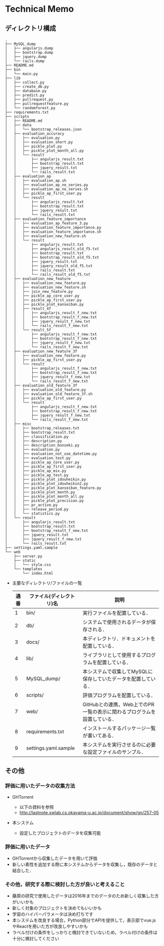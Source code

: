 # Technical Memo

## ディレクトリ構成
```
.
├── MySQL_dump
│   ├── angularjs.dump
│   ├── bootstrap.dump
│   ├── jquery.dump
│   └── rails.dump
├── README.md
├── bin
│   └── main.py
├── lib
│   ├── collect.py
│   ├── create_db.py
│   ├── database.py
│   ├── predict.py
│   ├── pullrequest.py
│   ├── pullrequestfeature.py
│   └── randomforest.py
├── requirements.txt
├── scripts
│   ├── README.md
│   ├── data
│   │   └── bootstrap_releases.json
│   ├── evaluation_accuracy
│   │   ├── evaluation.py
│   │   ├── evaluation_short.py
│   │   ├── pickle_plot.py
│   │   ├── pickle_plot_month_all.py
│   │   └── result
│   │       ├── angularjs_result.txt
│   │       ├── bootstrap_result.txt
│   │       ├── jquery_result.txt
│   │       └── rails_result.txt
│   ├── evaluation_ap
│   │   ├── evaluation_ap.sh
│   │   ├── evaluation_ap_no_series.py
│   │   ├── evaluation_ap_no_series.sh
│   │   ├── pickle_ap_first_user.py
│   │   └── result
│   │       ├── angularjs_result.txt
│   │       ├── bootstrap_result.txt
│   │       ├── jquery_result.txt
│   │       └── rails_result.txt
│   ├── evaluation_feature_importance
│   │   ├── evaluation_ap_feature_3.py
│   │   ├── evaluation_feature_importance.py
│   │   ├── evaluation_feature_importance.sh
│   │   ├── evaluation_new_feature.sh
│   │   └── result
│   │       ├── angularjs_result.txt
│   │       ├── angularjs_result_old_f5.txt
│   │       ├── bootstrap_result.txt
│   │       ├── bootstrap_result_old_f5.txt
│   │       ├── jquery_result.txt
│   │       ├── jquery_result_old_f5.txt
│   │       ├── rails_result.txt
│   │       └── rails_result_old_f5.txt
│   ├── evaluation_new_feature
│   │   ├── evaluation_new_feature.py
│   │   ├── evaluation_new_feature.sh
│   │   ├── join_new_feature.py
│   │   ├── pickle_ap_core_user.py
│   │   ├── pickle_ap_first_user.py
│   │   ├── pickle_plot_kanseiban.py
│   │   ├── result_4f
│   │   │   ├── angularjs_result_f_new.txt
│   │   │   ├── bootstrap_result_f_new.txt
│   │   │   ├── jquery_result_f_new.txt
│   │   │   └── rails_result_f_new.txt
│   │   └── result_5f
│   │       ├── angularjs_result_f_new.txt
│   │       ├── bootstrap_result_f_new.txt
│   │       ├── jquery_result_f_new.txt
│   │       └── rails_result_f_new.txt
│   ├── evaluation_new_feature_3f
│   │   ├── evaluation_new_feature.py
│   │   ├── pickle_ap_first_user.py
│   │   └── result
│   │       ├── angularjs_result_f_new.txt
│   │       ├── bootstrap_result_f_new.txt
│   │       ├── jquery_result_f_new.txt
│   │       └── rails_result_f_new.txt
│   ├── evaluation_old_feature_3f
│   │   ├── evaluation_old_feature.py
│   │   ├── evaluation_old_feature_3f.sh
│   │   ├── pickle_ap_first_user.py
│   │   └── result
│   │       ├── angularjs_result_f_new.txt
│   │       ├── bootstrap_result_f_new.txt
│   │       ├── jquery_result_f_new.txt
│   │       └── rails_result_f_new.txt
│   ├── misc
│   │   ├── bootstrap_releases.txt
│   │   ├── bootstrap_result.txt
│   │   ├── classification.py
│   │   ├── description.py
│   │   ├── description_bunseki.py
│   │   ├── evaluation.py
│   │   ├── evaluation_not_use_datetime.py
│   │   ├── evaluation_test.py
│   │   ├── pickle_ap_core_user.py
│   │   ├── pickle_ap_first_user.py
│   │   ├── pickle_ap_mix.py
│   │   ├── pickle_ap_test.py
│   │   ├── pickle_plot_idouheikin.py
│   │   ├── pickle_plot_idouheikin2.py
│   │   ├── pickle_plot_kanseiban_feature.py
│   │   ├── pickle_plot_month.py
│   │   ├── pickle_plot_month_all.py
│   │   ├── pickle_plot_precision.py
│   │   ├── pr_active.py
│   │   ├── release_period.py
│   │   └── statistics.py
│   └── result
│       ├── angularjs_result.txt
│       ├── bootstrap_result.txt
│       ├── bootstrap_result_f_new.txt
│       ├── jquery_result.txt
│       ├── jquery_result_f_new.txt
│       └── rails_result.txt
├── settings.yaml.sample
└── web
    ├── server.py
    ├── static
    │   └── style.css
    └── templates
        └── index.html
```

+ 主要なディレクトリ/ファイルの一覧

   | 通番 | ファイル(ディレクトリ)名      | 説明                                                |
   |------|-------------------------------|-----------------------------------------------------|
   |    1 | bin/                          | 実行ファイルを配置している．          |
   |    2 | db/           | システムで使用されるデータが保存される． |
   |    3 | docs/                 | 本ディレクトリ．ドキュメントを配置している．                      |
   |    4 | lib/ | ライブラリとして使用するプログラムを配置している． |
   |    5 | MySQL_dump/                     | 本システムで収集してMySQLに保存していたデータを配置している．            |
   |    6 | scripts/        | 評価プログラムを配置している．|
   |    7 | web/        | GitHubとの連携，Web上でのPR一覧の表示に関わるプログラムを設置している．  |
   |    8 | requirements.txt | インストールするパッケージ一覧が書いてある． |
   |    9 | settings.yaml.sample                        | 本システムを実行させるのに必要な設定ファイルのサンプル． |


## その他
### 評価に用いたデータの収集方法
+ GHTorrent
  + 以下の資料を参照
  + http://lastnote.swlab.cs.okayama-u.ac.jp/document/show/gn/257-05

+ 本システム
  + 設定したプロジェクトのデータを収集可能

### 評価に用いたデータ
+ GHTorrentから収集したデータを用いて評価
+ 新しい素性を追加する際に本システムからデータを収集し，既存のデータと結合した．

### その他，研究する際に検討した方が良いと考えること
+ 藤原の研究で使用したデータは2016年までのデータのため新しく収集した方がいいかも
+ 新しく対象のプロジェクトを決めてもいいかも
+ 学習のハイパーパラメータは決め打ちです
+ 本システムを改良する場合，Python部分でAPIを提供して，表示部でvue.jsやReactを用いた方が改良しやすいかも
+ ラベル付けの条件をしっかりと検討できていないため，ラベル付けの条件は十分に検討してください
